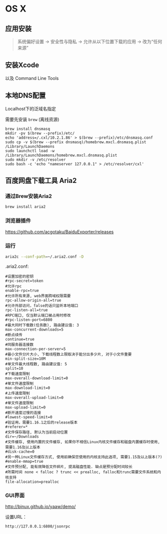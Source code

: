 # OS X

## 应用安装

> 系统偏好设置 -> 安全性与隐私 -> 允许从以下位置下载的应用  -> 改为“任何来源”

<!-- ## 关闭SIP

重启Mac,按CMD+R,进入recovery界面,在顶部工具栏选择“终端”:

```
csrutil disable
``` -->

## 安装Xcode

以及 Command Line Tools


## 本地DNS配置

Localhost下的泛域名指定

需要先安装 `brew` (离线资源)

```
brew install dnsmasq
mkdir -pv $(brew --prefix)/etc/
echo 'address=/.cxl/10.2.1.86' > $(brew --prefix)/etc/dnsmasq.conf
sudo cp -v $(brew --prefix dnsmasq)/homebrew.mxcl.dnsmasq.plist /Library/LaunchDaemons
sudo launchctl load -w /Library/LaunchDaemons/homebrew.mxcl.dnsmasq.plist
sudo mkdir -v /etc/resolver
sudo bash -c 'echo "nameserver 127.0.0.1" > /etc/resolver/cxl'
```

## 百度网盘下载工具 Aria2

### 通过Brew安装Aria2

```bash
brew install aria2
```

### 浏览器插件

<https://github.com/acgotaku/BaiduExporter/releases>


### 运行

```bash
aria2c --conf-path=~/.aria2.conf -D
```

.aria2.conf:

```
#设置加密的密钥
#rpc-secret=token
#允许rpc
enable-rpc=true
#允许所有来源, web界面跨域权限需要
rpc-allow-origin-all=true
#允许外部访问，false的话只监听本地端口
rpc-listen-all=true
#RPC端口, 仅当默认端口被占用时修改
#rpc-listen-port=6800
#最大同时下载数(任务数), 路由建议值: 3
max-concurrent-downloads=5
#断点续传
continue=true
#同服务器连接数
max-connection-per-server=5
#最小文件分片大小, 下载线程数上限取决于能分出多少片, 对于小文件重要
min-split-size=10M
#单文件最大线程数, 路由建议值: 5
split=10
#下载速度限制
max-overall-download-limit=0
#单文件速度限制
max-download-limit=0
#上传速度限制
max-overall-upload-limit=0
#单文件速度限制
max-upload-limit=0
#断开速度过慢的连接
#lowest-speed-limit=0
#验证用，需要1.16.1之后的release版本
#referer=*
#文件保存路径, 默认为当前启动位置
dir=~/Downloads
#文件缓存, 使用内置的文件缓存, 如果你不相信Linux内核文件缓存和磁盘内置缓存时使用, 需要1.16及以上版本
#disk-cache=0
#另一种Linux文件缓存方式, 使用前确保您使用的内核支持此选项, 需要1.15及以上版本(?)
#enable-mmap=true
#文件预分配, 能有效降低文件碎片, 提高磁盘性能. 缺点是预分配时间较长
#所需时间 none < falloc ? trunc << prealloc, falloc和trunc需要文件系统和内核支持
file-allocation=prealloc
```

### GUI界面

<http://binux.github.io/yaaw/demo/>

设置URL：

```
http://127.0.0.1:6800/jsonrpc
```
